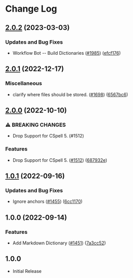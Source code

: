 # Change Log

## [2.0.2](https://github.com/streetsidesoftware/cspell-dicts/compare/@cspell/dict-markdown@2.0.1...@cspell/dict-markdown@2.0.2) (2023-03-03)


### Updates and Bug Fixes

* Workflow Bot -- Build Dictionaries ([#1985](https://github.com/streetsidesoftware/cspell-dicts/issues/1985)) ([efcf176](https://github.com/streetsidesoftware/cspell-dicts/commit/efcf1762763e2b587ab5a711ff477e2400308285))

## [2.0.1](https://github.com/streetsidesoftware/cspell-dicts/compare/@cspell/dict-markdown@2.0.0...@cspell/dict-markdown@2.0.1) (2022-12-17)


### Miscellaneous

* clarify where files should be stored. ([#1698](https://github.com/streetsidesoftware/cspell-dicts/issues/1698)) ([6567bc6](https://github.com/streetsidesoftware/cspell-dicts/commit/6567bc62130404cb32945bdcc3bf07316c839396))

## [2.0.0](https://github.com/streetsidesoftware/cspell-dicts/compare/@cspell/dict-markdown@1.0.1...@cspell/dict-markdown@2.0.0) (2022-10-10)


### ⚠ BREAKING CHANGES

* Drop Support for CSpell 5. (#1512)

### Features

* Drop Support for CSpell 5. ([#1512](https://github.com/streetsidesoftware/cspell-dicts/issues/1512)) ([687932e](https://github.com/streetsidesoftware/cspell-dicts/commit/687932e187e4bce87d7904e3a2e53dd6de6ac372))

## [1.0.1](https://github.com/streetsidesoftware/cspell-dicts/compare/@cspell/dict-markdown@1.0.0...@cspell/dict-markdown@1.0.1) (2022-09-16)


### Updates and Bug Fixes

* Ignore anchors ([#1455](https://github.com/streetsidesoftware/cspell-dicts/issues/1455)) ([6cc1170](https://github.com/streetsidesoftware/cspell-dicts/commit/6cc117066e286c39e4fb16d7fcae6f5e11a7a521))

## 1.0.0 (2022-09-14)


### Features

* Add Markdown Dictionary ([#1451](https://github.com/streetsidesoftware/cspell-dicts/issues/1451)) ([7a3cc52](https://github.com/streetsidesoftware/cspell-dicts/commit/7a3cc5227a9a8380f76dd811878f19cdf5be2b60))

## 1.0.0

- Initial Release
